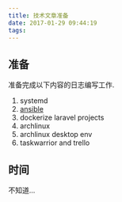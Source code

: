 ```yaml
---
title: 技术文章准备
date: 2017-01-29 09:44:19
tags:
---
```



## 准备

准备完成以下内容的日志编写工作.

<!--more-->

1. systemd
1. [ansible](/2017/01/29/play-ansible/)
1. dockerize laravel projects
1. archlinux
1. archlinux desktop env
1. taskwarrior and trello

## 时间

不知道...
